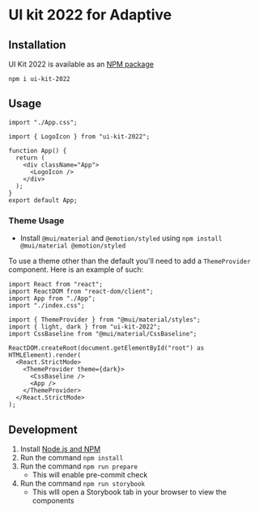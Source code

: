 # UI kit 2022 for Adaptive

## Installation

UI Kit 2022 is available as an [NPM package](https://www.npmjs.com/package/ui-kit-2022)

```
npm i ui-kit-2022
```

## Usage

```
import "./App.css";

import { LogoIcon } from "ui-kit-2022";

function App() {
  return (
    <div className="App">
      <LogoIcon />
    </div>
  );
}
export default App;
```

### Theme Usage

- Install `@mui/material` and `@emotion/styled` using `npm install @mui/material @emotion/styled`

To use a theme other than the default you'll need to add a `ThemeProvider` component. Here is an example of such:

```
import React from "react";
import ReactDOM from "react-dom/client";
import App from "./App";
import "./index.css";

import { ThemeProvider } from "@mui/material/styles";
import { light, dark } from "ui-kit-2022";
import CssBaseline from "@mui/material/CssBaseline";

ReactDOM.createRoot(document.getElementById("root") as HTMLElement).render(
  <React.StrictMode>
    <ThemeProvider theme={dark}>
      <CssBaseline />
      <App />
    </ThemeProvider>
  </React.StrictMode>
);
```

## Development

1. Install [Node.js and NPM](https://nodejs.org/en/download/)
2. Run the command `npm install`
3. Run the command `npm run prepare`
   - This will enable pre-commit check
4. Run the command `npm run storybook`
   - This wlll open a Storybook tab in your browser to view the components
